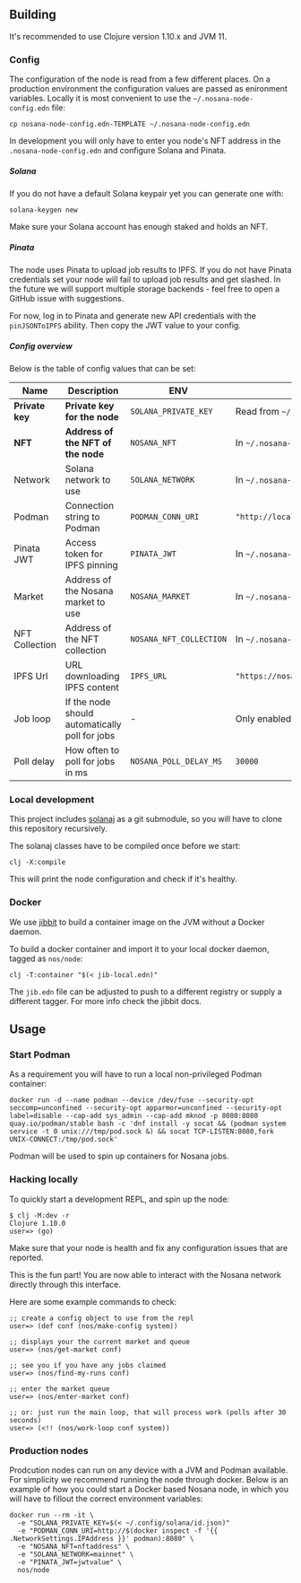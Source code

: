## Building

It's recommended to use Clojure version 1.10.x and JVM 11.

### Config

The configuration of the node is read from a few different places. On
a production environment the configuration values are passed as
enironment variables. Locally it is most convenient to use the
`~/.nosana-node-config.edn` file:

```
cp nosana-node-config.edn-TEMPLATE ~/.nosana-node-config.edn
```

In development you will only have to enter you node's NFT address in
the `.nosana-node-config.edn` and configure Solana and Pinata.

##### Solana

If you do not have a default Solana keypair yet you can generate one
with:

```
solana-keygen new
```

Make sure your Solana account has enough staked and holds an NFT.

##### Pinata

The node uses Pinata to upload job results to IPFS. If you do not have
Pinata credentials set your node will fail to upload job results and
get slashed. In the future we will support multiple storage backends -
feel free to open a GitHub issue with suggestions.

For now, log in to Pinata and generate new API credentials with the
`pinJSONToIPFS` ability. Then copy the JWT value to your config.

##### Config overview

Below is the table of config values that can be set:

| Name            | Description                                    | ENV                     | Default                                |
|-----------------|------------------------------------------------|-------------------------|----------------------------------------|
| **Private key** | **Private key for the node**                   | `SOLANA_PRIVATE_KEY`    | Read from `~/.config/solana/id.jon`    |
| **NFT**         | **Address of the NFT of the node**             | `NOSANA_NFT`            | In `~/.nosana-node-config.edn`         |
| Network         | Solana network to use                          | `SOLANA_NETWORK`        | In `~/.nosana-node-config.edn`         |
| Podman          | Connection string to Podman                    | `PODMAN_CONN_URI`       | `"http://localhost8080"`               |
| Pinata JWT      | Access token for IPFS pinning                  | `PINATA_JWT`            | In `~/.nosana-node-config.edn`         |
| Market          | Address of the Nosana market to use            | `NOSANA_MARKET`         | In `~/.nosana-node-config.edn`         |
| NFT Collection  | Address of the NFT collection                  | `NOSANA_NFT_COLLECTION` | In `~/.nosana-node-config.edn`         |
| IPFS Url        | URL downloading IPFS content                   | `IPFS_URL`              | `"https://nosana.mypinata.cloud/ipfs"` |
| Job loop        | If the node should automatically poll for jobs | -                       | Only enabled in `prod`                 |
| Poll delay      | How often to poll for jobs in ms               | `NOSANA_POLL_DELAY_MS`  | `30000`                                |

### Local development

This project includes [solanaj](https://github.com/p2p-org/solanaj) as
a git submodule, so you will have to clone this repository
recursively.

The solanaj classes have to be compiled once before we start:

```
clj -X:compile
```


This will print the node configuration and check if it's healthy.

### Docker

We use [jibbit](https://github.com/atomisthq/jibbit) to build a
container image on the JVM without a Docker daemon.

To build a docker container and import it to your local docker daemon,
tagged as `nos/node`:

```
clj -T:container "$(< jib-local.edn)"
```

The `jib.edn` file can be adjusted to push to a different registry or
supply a different tagger. For more info check the jibbit docs.

## Usage

### Start Podman

As a requirement you will have to run a local non-privileged Podman container:

```
docker run -d --name podman --device /dev/fuse --security-opt seccomp=unconfined --security-opt apparmor=unconfined --security-opt label=disable --cap-add sys_admin --cap-add mknod -p 8080:8080 quay.io/podman/stable bash -c 'dnf install -y socat && (podman system service -t 0 unix:///tmp/pod.sock &) && socat TCP-LISTEN:8080,fork UNIX-CONNECT:/tmp/pod.sock'
```

Podman will be used to spin up containers for Nosana jobs.

### Hacking locally

To quickly start a development REPL, and spin up the node:

```
$ clj -M:dev -r
Clojure 1.10.0
user=> (go)
```

Make sure that your node is health and fix any configuration issues
that are reported.

This is the fun part! You are now able to interact with the Nosana
network directly through this interface.

Here are some example commands to check:

```
;; create a config object to use from the repl
user=> (def conf (nos/make-config system))

;; displays your the current market and queue
user=> (nos/get-market conf)

;; see you if you have any jobs claimed
user=> (nos/find-my-runs conf)

;; enter the market queue
user=> (nos/enter-market conf)

;; or: just run the main loop, that will process work (polls after 30 seconds)
user=> (<!! (nos/work-loop conf system))
```

### Production nodes

Prodcution nodes can run on any device with a JVM and Podman
available. For simplicity we recommend running the node through
docker. Below is an example of how you could start a Docker based
Nosana node, in which you will have to fillout the correct environment
variables:

```
docker run --rm -it \
  -e "SOLANA_PRIVATE_KEY=$(< ~/.config/solana/id.json)"
  -e "PODMAN_CONN_URI=http://$(docker inspect -f '{{ .NetworkSettings.IPAddress }}' podman):8080" \
  -e "NOSANA_NFT=nftaddress" \
  -e "SOLANA_NETWORK=mainnet" \
  -e "PINATA_JWT=jwtvalue" \
  nos/node
```

